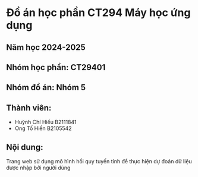 # Đồ án học phần CT294 Máy học ứng dụng
## Năm học 2024-2025
## Nhóm học phần: CT29401
## Nhóm đồ án: Nhóm 5
## Thành viên:
- Huỳnh Chí Hiếu B2111841
- Ong Tố Hiền B2105542
## Nội dung:
Trang web sử dụng mô hình hồi quy tuyến tính để thực hiện dự đoán dữ liệu được nhập bởi người dùng
